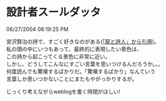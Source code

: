 設計者スールダッタ
====
06/27/2004 08:19:25 PM


<p>  宮沢賢治の詩で、すごく好きなのがある(<a href="https://github.com/kengonakajima/blog/raw/master/articles/poem.html">「龍と詩人」から引用</a>)。<br />
私の頭の中にいつもあって、最終的に表現したい景色は、<br />
この詩から起こってくる景色に非常に近い。<br />
しかし、どうしてこんなにすごい言葉を思いつけるんだろうか。。。<br />
何度読んでも驚嘆するばかりだ。「驚嘆するばかり」なんていう<br />
言葉しか思いつかないことにまたもやがっかりするが。</p>

<p>じっくり考えながらweblogを書く時間がほしい!</p>
